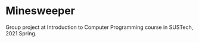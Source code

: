 # Minesweeper
Group project at Introduction to Computer Programming course in SUSTech, 2021 Spring.

